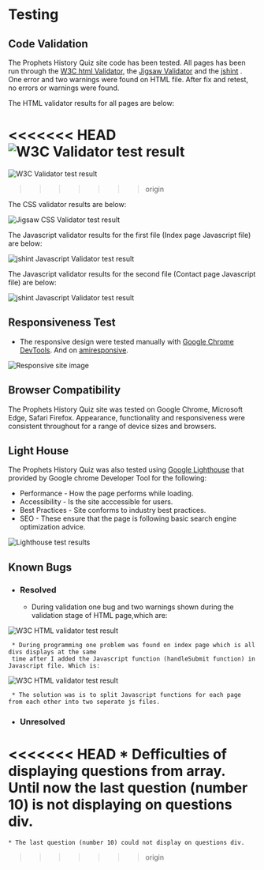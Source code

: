 # Testing

## Code Validation
The Prophets History Quiz site code has been tested. All pages has been run through the [W3C html Validator](https://validator.w3.org/), the [Jigsaw Validator](https://jigsaw.w3.org/css-validator/) and the [jshint](https://jshint.com/) . One error and two warnings were found on HTML file. After fix and retest, no errors or warnings were found. 

The HTML validator results for all pages are below:

<<<<<<< HEAD
![W3C Validator test result](assets/documentation/html-after-fixing.png)
=======
![W3C Validator test result](assets/documentation/html-validator.png)
>>>>>>> origin

The CSS validator results are below:

![Jigsaw CSS Validator test result](assets/documentation/css-validator.png)

The Javascript validator results for the first file (Index page Javascript file) are below:

![jshint Javascript Validator test result](assets/documentation/js1-validator.png)

The Javascript validator results for the second file (Contact page Javascript file) are below:

![jshint Javascript Validator test result](assets/documentation/js2-validator.png)

## Responsiveness Test

* The responsive design were tested manually with [Google Chrome DevTools](https://developer.chrome.com/docs/devtools/). And on [amiresponsive](https://ui.dev/amiresponsive).

![Responsive site image](assets/documentation/responsive.png)


## Browser Compatibility

The Prophets History Quiz site was tested on Google Chrome, Microsoft Edge, Safari Firefox. Appearance, functionality and responsiveness were consistent throughout for a range of device sizes and browsers.
  

## Light House

The Prophets History Quiz was also tested using [Google Lighthouse](https://developers.google.com/web/tools/lighthouse) that provided by Google chrome Developer Tool for the following:
* Performance - How the page performs while loading.
* Accessibility - Is the site acccessible for users.
* Best Practices - Site conforms to industry best practices.
* SEO - These ensure that the page is following basic search engine optimization advice.

![Lighthouse test results](assets/documentation/lighthouse.png)

## Known Bugs
* ### Resolved

     * During validation one bug and two warnings shown during the validation stage of HTML page,which are:
    
![W3C HTML validator test result](assets/documentation/html-validator.png)

     * During programming one problem was found on index page which is all divs displays at the same 
     time after I added the Javascript function (handleSubmit function) in Javascript file. Which is: 
    
![W3C HTML validator test result](assets/documentation/js-bug.png)
    
     * The solution was is to split Javascript functions for each page from each other into two seperate js files.
    
 


* ### Unresolved
<<<<<<< HEAD
    * Defficulties of displaying questions from array. Until now the last question (number 10) is not displaying on questions div.
=======
    * The last question (number 10) could not display on questions div.
>>>>>>> origin
